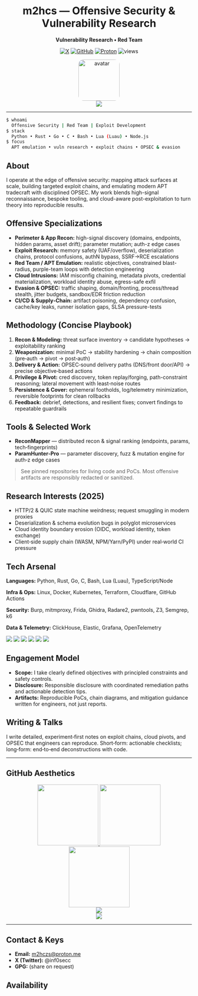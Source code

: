 <div align="center">

# m2hcs — Offensive Security & Vulnerability Research

**Vulnerability Research • Red Team**

[![X](https://img.shields.io/badge/X-@inf0secc-111?logo=x\&logoColor=white)](https://x.com/inf0secc)
[![GitHub](https://img.shields.io/badge/GitHub-m2hcz-111?logo=github\&logoColor=white)](https://github.com/m2hcz)
[![Proton](https://img.shields.io/badge/Email-m2hczs@proton.me-111?logo=protonmail\&logoColor=white)](mailto:m2hczs@proton.me)
![views](https://komarev.com/ghpvc/?username=m2hcz\&style=for-the-badge\&color=1F6FEB)

<img src="https://github.com/m2hcz.png" alt="avatar" width="112" height="112" style="border-radius:14px" />

<br />

<img src="https://readme-typing-svg.demolab.com?font=JetBrains+Mono&size=18&duration=2800&pause=700&color=1F6FEB&center=true&vCenter=true&width=720&lines=Offensive+Security+Engineer;APT+Emulation+%26+Threat+Modeling;Exploit+Research+%26+Chain+Development;Cloud+Red+Team+%7C+OPSEC+%26+Evasion" />

</div>

---

```bash
$ whoami
  Offensive Security | Red Team | Exploit Development
$ stack
  Python • Rust • Go • C • Bash • Lua (Luau) • Node.js
$ focus
  APT emulation • vuln research • exploit chains • OPSEC & evasion
```

## About

I operate at the edge of offensive security: mapping attack surfaces at scale, building targeted exploit chains, and emulating modern APT tradecraft with disciplined OPSEC. My work blends high-signal reconnaissance, bespoke tooling, and cloud-aware post-exploitation to turn theory into reproducible results.

## Offensive Specializations

* **Perimeter & App Recon:** high-signal discovery (domains, endpoints, hidden params, asset drift); parameter mutation; auth-z edge cases
* **Exploit Research:** memory safety (UAF/overflow), deserialization chains, protocol confusions, authN bypass, SSRF→RCE escalations
* **Red Team / APT Emulation:** realistic objectives, constrained blast-radius, purple-team loops with detection engineering
* **Cloud Intrusions:** IAM misconfig chaining, metadata pivots, credential materialization, workload identity abuse, egress-safe exfil
* **Evasion & OPSEC:** traffic shaping, domain/fronting, process/thread stealth, jitter budgets, sandbox/EDR friction reduction
* **CI/CD & Supply‑Chain:** artifact poisoning, dependency confusion, cache/key leaks, runner isolation gaps, SLSA pressure-tests

## Methodology (Concise Playbook)

1. **Recon & Modeling:** threat surface inventory → candidate hypotheses → exploitability ranking
2. **Weaponization:** minimal PoC → stability hardening → chain composition (pre‑auth → pivot → post‑auth)
3. **Delivery & Action:** OPSEC‑sound delivery paths (DNS/front door/API) → precise objective‑based actions
4. **Privilege & Pivot:** cred discovery, token replay/forging, path-constraint reasoning; lateral movement with least‑noise routes
5. **Persistence & Cover:** ephemeral footholds, log/telemetry minimization, reversible footprints for clean rollbacks
6. **Feedback:** debrief, detections, and resilient fixes; convert findings to repeatable guardrails

## Tools & Selected Work

* **ReconMapper** — distributed recon & signal ranking (endpoints, params, tech‑fingerprints)
* **ParamHunter‑Pro** — parameter discovery, fuzz & mutation engine for auth‑z edge cases

> See pinned repositories for living code and PoCs. Most offensive artifacts are responsibly redacted or sanitized.

## Research Interests (2025)

* HTTP/2 & QUIC state machine weirdness; request smuggling in modern proxies
* Deserialization & schema evolution bugs in polyglot microservices
* Cloud identity boundary erosion (OIDC, workload identity, token exchange)
* Client‑side supply chain (WASM, NPM/Yarn/PyPI) under real‑world CI pressure

## Tech Arsenal

**Languages:** Python, Rust, Go, C, Bash, Lua (Luau), TypeScript/Node

**Infra & Ops:** Linux, Docker, Kubernetes, Terraform, Cloudflare, GitHub Actions

**Security:** Burp, mitmproxy, Frida, Ghidra, Radare2, pwntools, Z3, Semgrep, k6

**Data & Telemetry:** ClickHouse, Elastic, Grafana, OpenTelemetry

<p>
  <img src="https://img.shields.io/badge/Python-1F6FEB?logo=python&logoColor=white" />
  <img src="https://img.shields.io/badge/Rust-1F6FEB?logo=rust&logoColor=white" />
  <img src="https://img.shields.io/badge/Go-1F6FEB?logo=go&logoColor=white" />
  <img src="https://img.shields.io/badge/C-1F6FEB?logo=c&logoColor=white" />
  <img src="https://img.shields.io/badge/Bash-1F6FEB?logo=gnubash&logoColor=white" />
  <img src="https://img.shields.io/badge/Node.js-1F6FEB?logo=nodedotjs&logoColor=white" />
</p>

## Engagement Model

* **Scope:** I take clearly defined objectives with principled constraints and safety controls.
* **Disclosure:** Responsible disclosure with coordinated remediation paths and actionable detection tips.
* **Artifacts:** Reproducible PoCs, chain diagrams, and mitigation guidance written for engineers, not just reports.

## Writing & Talks

I write detailed, experiment‑first notes on exploit chains, cloud pivots, and OPSEC that engineers can reproduce. Short‑form: actionable checklists; long‑form: end‑to‑end deconstructions with code.

---

## GitHub Aesthetics

<div align="center">

<!-- Stats -->

<a href="https://github.com/m2hcz">
  <img height="165" src="https://github-readme-stats.vercel.app/api?username=m2hcz&show_icons=true&theme=github_dark&count_private=true&hide_border=true" />
</a>
<a href="https://github.com/m2hcz">
  <img height="165" src="https://github-readme-stats.vercel.app/api/top-langs/?username=m2hcz&layout=compact&theme=github_dark&hide_border=true" />
</a>

<br/>

<!-- Streak -->

<img height="165" src="https://streak-stats.demolab.com?user=m2hcz&theme=github-dark-blue&hide_border=true" />

<br/>

<!-- Trophies -->

<img src="https://github-profile-trophy.vercel.app/?username=m2hcz&theme=onestar&no-frame=true&no-bg=true&column=6&margin-w=10" />

<br/>

<!-- Activity Graph -->

<img src="https://github-readme-activity-graph.vercel.app/graph?username=m2hcz&theme=github-compact&hide_border=true" />

<br/>
</div>

---

## Contact & Keys

* **Email:** [m2hczs@proton.me](mailto:m2hczs@proton.me)
* **X (Twitter):** @inf0secc
* **GPG:** (share on request)

## Availability
